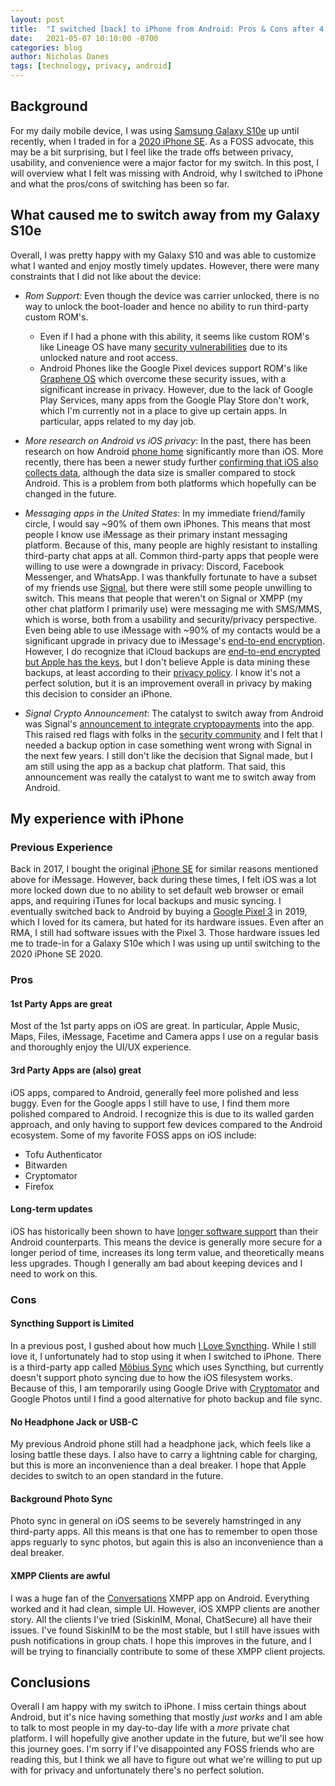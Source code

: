 ```yaml
---
layout: post
title:  "I switched [back] to iPhone from Android: Pros & Cons after 4 weeks"
date:   2021-05-07 10:10:00 -0700
categories: blog
author: Nicholas Danes
tags: [technology, privacy, android]
---
```


## Background

For my daily mobile device, I was using [Samsung Galaxy S10e](https://www.apple.com/iphone-se/) up until recently, when I traded in for a [2020 iPhone SE](https://www.apple.com/iphone-se/). As a FOSS advocate, this may be a bit surprising, but I feel like the trade offs between privacy, usability, and convenience were a major factor for my switch. In this post, I will overview what I felt was missing with Android, why I switched to iPhone and what the pros/cons of switching has been so far. 


## What caused me to switch away from my Galaxy S10e

Overall, I was pretty happy with my Galaxy S10 and was able to customize what I wanted and enjoy mostly timely updates. However, there were many constraints that I did not like about the device:

* *Rom Support:* Even though the device was carrier unlocked, there is no way to unlock the boot-loader and hence no ability to run third-party custom ROM's. 
	+ Even if I had a phone with this ability, it seems like custom ROM's like Lineage OS have many [security vulnerabilities](https://madaidans-insecurities.github.io/android.html) due to its unlocked nature and root access. 
	+ Android Phones like the Google Pixel devices support ROM's like [Graphene OS](https://grapheneos.org/) which overcome these security issues, with a significant increase in privacy. However, due to the lack of Google Play Services, many apps from the Google Play Store don't work, which I'm currently not in a place to give up certain apps. In particular, apps related to my day job. 

* *More research on Android vs iOS privacy*: In the past, there has been research on how Android [phone home](https://www.bleepingcomputer.com/news/google/idle-android-phones-send-data-to-google-ten-times-more-often-than-ios-devices-to-apple/) significantly more than iOS. More recently, there has been a newer study further [confirming that iOS also collects data](https://www.tomsguide.com/news/android-ios-data-collection), although the data size is smaller compared to stock Android. This is a problem from both platforms which hopefully can be changed in the future.    

* *Messaging apps in the United States*: In my immediate friend/family circle, I would say ~90% of them own iPhones. This means that most people I know use iMessage as their primary instant messaging platform. Because of this, many people are highly resistant to installing third-party chat apps at all. Common third-party apps that people were willing to use were a downgrade in privacy: Discord, Facebook Messenger, and WhatsApp. I was thankfully fortunate to have a subset of my friends use [Signal](https://signal.org/), but there were still some people unwilling to switch. This means that people that weren't on Signal or XMPP (my other chat platform I primarily use) were messaging me with SMS/MMS, which is worse, both from a usability and security/privacy perspective. Even being able to use iMessage with ~90% of my contacts would be a significant upgrade in privacy due to iMessage's [end-to-end encryption](https://www.apple.com/privacy/features/). However, I do recognize that iCloud backups are [end-to-end encrypted but Apple has the keys](https://support.apple.com/en-us/HT202303), but I don't believe Apple is data mining these backups, at least according to their [privacy policy](https://www.apple.com/legal/privacy/en-ww/). I know it's not a perfect solution, but it is an improvement overall in privacy by making this decision to consider an iPhone.

* *Signal Crypto Announcement*: The catalyst to switch away from Android was Signal's [announcement to integrate cryptopayments](https://signal.org/blog/help-us-test-payments-in-signal/) into the app. This raised red flags with folks in the [security community](https://www.schneier.com/blog/archives/2021/04/wtf-signal-adds-cryptocurrency-support.html) and I felt that I needed a backup option in case something went wrong with Signal in the next few years. I still don't like the decision that Signal made, but I am still using the app as a backup chat platform. That said, this announcement was really the catalyst to want me to switch away from Android.

## My experience with iPhone

### Previous Experience

Back in 2017, I bought the original [iPhone SE](https://en.wikipedia.org/wiki/IPhone_SE_(1st_generation)) for similar reasons mentioned above for iMessage. However, back during these times, I felt iOS was a lot more locked down due to no ability to set default web browser or email apps, and requiring iTunes for local backups and music syncing. I eventually switched back to Android by buying a [Google Pixel 3](https://www.gsmarena.com/google_pixel_3-9256.php) in 2019, which I loved for its camera, but hated for its hardware issues. Even after an RMA, I still had software issues with the Pixel 3. Those hardware issues led me to trade-in for a Galaxy S10e which I was using up until switching to the 2020 iPhone SE 2020.

### Pros 

#### 1st Party Apps are great

Most of the 1st party apps on iOS are great. In particular, Apple Music, Maps, Files, iMessage, Facetime and Camera apps I use on a regular basis and thoroughly enjoy the UI/UX experience.

#### 3rd Party Apps are (also) great

iOS apps, compared to Android, generally feel more polished and less buggy. Even for the Google apps I still have to use, I find them more polished compared to Android. I recognize this is due to its walled garden approach, and only having to support few devices compared to the Android ecosystem. Some of my favorite FOSS apps on iOS include:

* Tofu Authenticator
* Bitwarden 
* Cryptomator
* Firefox

#### Long-term updates

iOS has historically been shown to have [longer software support](https://www.androidpolice.com/2017/11/02/android-versus-ios-software-updates-revisited-two-years-later/) than their Android counterparts. This means the device is generally more secure for a longer period of time, increases its long term value, and theoretically means less upgrades. Though I generally am bad about keeping devices and I need to work on this.  


### Cons

#### Syncthing Support is Limited

In a previous post, I gushed about how much [I Love Syncthing](/blog/2021/03/11/i-love-syncthing/). While I still love it, I unfortunately had to stop using it when I switched to iPhone. There is a third-party app called [Möbius Sync](https://mobiussync.com) which uses Syncthing, but currently doesn't support photo syncing due to how the iOS filesystem works. Because of this, I am temporarily using Google Drive with [Cryptomator](https://cryptomator.org/) and Google Photos until I find a good alternative for photo backup and file sync.  

#### No Headphone Jack or USB-C

My previous Android phone still had a headphone jack, which feels like a losing battle these days. I also have to carry a lightning cable for charging, but this is more an inconvenience than a deal breaker. I hope that Apple decides to switch to an open standard in the future.

#### Background Photo Sync

Photo sync in general on iOS seems to be severely hamstringed in any third-party apps. All this means is that one has to remember to open those apps reguarly to sync photos, but again this is also an inconvenience than a deal breaker.

#### XMPP Clients are awful

I was a huge fan of the [Conversations](https://conversations.im/) XMPP app on Android. Everything worked and it had clean, simple UI. However, iOS XMPP clients are another story. All the clients I've tried (SiskinIM, Monal, ChatSecure) all have their issues. I've found SiskinIM to be the most stable, but I still have issues with push notifications in group chats. I hope this improves in the future, and I will be trying to financially contribute to some of these XMPP client projects. 

## Conclusions

Overall I am happy with my switch to iPhone. I miss certain things about Android, but it's nice having something that mostly *just works* and I am able to talk to most people in my day-to-day life with a *more* private chat platform. I will hopefully give another update in the future, but we'll see how this journey goes. I'm sorry if I've disappointed any FOSS friends who are reading this, but I think we all have to figure out what we're willing to put up with for privacy and unfortunately there's no perfect solution. 

